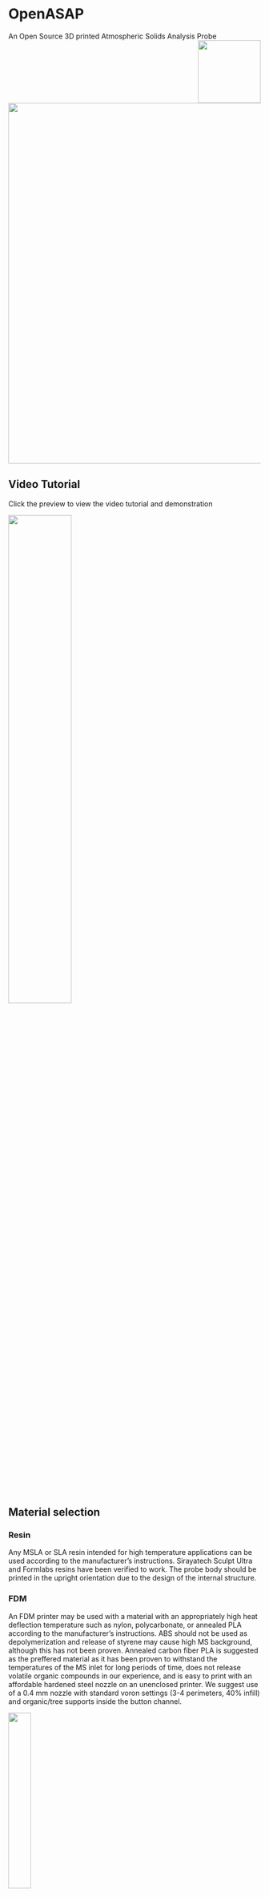 # OpenASAP
An Open Source 3D printed Atmospheric Solids Analysis Probe
<img align="right" width="125" height="125" src="https://github.com/robertsamples/OpenASAP/assets/64489385/f090889e-0299-43c5-bf97-7fe07d39953b">

<img src="https://github.com/robertsamples/OpenASAP/blob/main/media/1.png" width="520" height="720">

## Video Tutorial

Click the preview to view the video tutorial and demonstration

[<img src="https://i.ytimg.com/vi/MM99iZ1kHVs/maxresdefault.jpg" width="50%">](https://www.youtube.com/watch?v=MM99iZ1kHVs "OpenASAP Tutorial")

## Material selection
### Resin
Any MSLA or SLA resin intended for high temperature applications can be used according to the manufacturer’s instructions. Sirayatech Sculpt Ultra and Formlabs resins have been verified to work. The probe body should be printed in the upright orientation due to the design of the internal structure.

### FDM
An FDM printer may be used with a material with an appropriately high heat deflection temperature such as nylon, polycarbonate, or annealed PLA according to the manufacturer’s instructions. ABS should not be used as depolymerization and release of styrene may cause high MS background, although this has not been proven. Annealed carbon fiber PLA is suggested as the preffered material as it has been proven to withstand the temperatures of the MS inlet for long periods of time, does not release volatile organic compounds in our experience, and is easy to print with an affordable hardened steel nozzle on an unenclosed printer. We suggest use of a 0.4 mm nozzle with standard voron settings (3-4 perimeters, 40% infill) and organic/tree supports inside the button channel.

<img src="https://github.com/robertsamples/OpenASAP/blob/main/media/slicer.png" style="width:30%;">

If carbon fiber PLA is selected part annealing may be done in a laboratory oven, however we annealed parts using the printer heat bed. This was done by placing the parts on a 1 cm bed of gyroid infill printed with 3 walls and no top layers to allow airflow, covering the parts with a box made of 1 cm packing foam in which the 3D printer was shipped, and heating the bed to 100 °C for 30 minutes. Parts were allowed to cool slowly to below the glass transition temperature of approximately 50 °C before being removed from the chamber. Corrections for any contraction and expansion of printed parts were done by printing a 20 mm calibration cube and measuring the X, Y, and Z dimensions before and after annealing. A 1% contraction in X and Y dimensions and 2% expansion in Z dimension were found and thus parts were scaled prior to slicing to compensate for these modifications. Scaling requirements may differ depending on material selection and printing parameters.

<img src="https://github.com/robertsamples/OpenASAP/blob/main/media/2.jpg" style="width:30%;">
<img src="https://github.com/robertsamples/OpenASAP/blob/main/media/3.jpg" style="width:30%;">

 
## Postprocessing and assembly

Remove support material if applicable, removal of supports from the inside of the probe channel carefully using forceps or dental picks. Anneal if using carbon fiber PLA, Verify parts fit together properly by inserting the button into the button hole and use the wrench to ensure the button can be turned ¼ turn clockwise to align guide cylinders on the side of the button with the travel channel. Remove the button afterwards

<img src="https://github.com/robertsamples/OpenASAP/blob/main/media/4.png" style="width:20%;">
<img src="https://github.com/robertsamples/OpenASAP/blob/main/media/5.png" style="width:30%;">

Disassemble a retractable ballpoint pen or obtain a 4.25 x 18 mm or similar compression spring. The spring shown we used was obtained from a PaperMate InkJoy 300RT pen. The exact dimensions are not critical provided the probe button can reach the depth required to turn into the travel channel. A spring that is longer may be cut to length.

Confirm the spring length, which allows the probe button to be locked into the travel channel. To do this, the spring is placed in the recess of the button and the spring spacer is placed around the spring to prevent it from bending in the button hole. The button is reinserted into the probe as before. If it does not bottom out and turn, try a different pen, or cut the spring to length. Complete the final reassembly of the probe. Although not required,we suggest using a drop of cyanoacrylate glue around the spring spacer and recess in the probe button to secure these to the spring.

<img src="https://github.com/robertsamples/OpenASAP/blob/main/media/6.png" style="width:30%;">
<img src="https://github.com/robertsamples/OpenASAP/blob/main/media/7.png" style="width:30%;">

## Installation

Unscrew the four M2 screws securing the outer housing plate screws on the left side and top of the source housing, as well as the x alignment adjustment nut.

<img src="https://github.com/robertsamples/OpenASAP/blob/main/media/8.png" style="width:30%;">

Remove the M4 socket cap screw securing the source housing window side flange.

<img src="https://github.com/robertsamples/OpenASAP/blob/main/media/9.png" style="width:30%;">

Remove the flange and replace the acrylic window with printed port, then reassemble flange and housing plates.

<img src="https://github.com/robertsamples/OpenASAP/blob/main/media/10.png" style="width:30%;">
<img src="https://github.com/robertsamples/OpenASAP/blob/main/media/11.png" style="width:30%;">

Install the IonMax source onto the MS interface and confirm that the tip of the capillary aligns with the MS inlet.

<img src="https://github.com/robertsamples/OpenASAP/blob/main/media/12.png" style="width:30%;">
<img src="https://github.com/robertsamples/OpenASAP/blob/main/media/13.jpg" style="width:30%;">

## Use



### Safety
When operating the openASAP system, it is important to avoid contact with heated or electrically charged source components as they can reach high voltages and temperatures. We recommend always putting the mass spectrometer in standby mode when handling the source. Additionally, an electrically insulating material, such as glass, should be used for the sample collecting component of the probe.

### Instrument Configuration
Before using the openASAP system, the APCI source and corona discharge needle must be properly installed in the mass spectrometer housing following the manufacturer's instructions. For Thermo instruments, this involves inserting the APCI source and connecting the LEMO electrical connectors and fittings for auxiliary and sheath gas flow. The corona discharge needle should be inserted into the needle hole and the needle grub screw tightened to secure it. High voltage is supplied through a coaxial LEMO connection on the top of the source housing.

The APCI settings may need to be adjusted based on the analyte and instrument being used. For Thermo instruments, we recommend using the following settings as a starting point: Probe position C, a heater temperature of 325 °C, 5 μA current, and a sheath and auxiliary gas flow rate of 30 and 10 arbitrary units, respectively.

### Sampling

[![Watch the video](_Video of a 30 second acquisition with a previous vesion of the OpenASAP probe_)](https://github.com/robertsamples/OpenASAP/assets/64489385/52e8197a-4d4a-41fe-b455-a457a1216c5c)

_Video of a 30 second acquisition with a previous vesion of the OpenASAP probe_

To load a capillary into the ASAP probe, depress the button and insert the capillary open end first until it reaches the maximum depth.

<img src="https://github.com/robertsamples/OpenASAP/blob/main/media/15.png" style="width:30%;">

 Collect the sample on the probe tip and then insert it into the APCI source after starting a continuous or set duration acquisition. 

<img src="https://github.com/robertsamples/OpenASAP/blob/main/media/16.png" style="width:30%;">

<img src="https://github.com/robertsamples/OpenASAP/blob/main/media/17.png" style="width:15%;">
